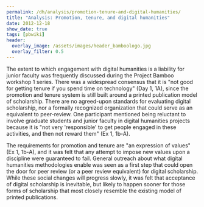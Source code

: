 ```yaml
---
permalink: /dh/analysis/promotion-tenure-and-digital-humanities/
title: "Analysis: Promotion, tenure, and digital humanities"
date: 2012-12-18
show_date: true
tags: [pbwiki]
header:
  overlay_image: /assets/images/header_bamboologo.jpg
  overlay_filter: 0.5
---
```

<p>The extent to which engagement with digital humanities is a liability for junior faculty was frequently discussed during the Project Bamboo workshop 1 series. There was a widespread consensus that it is "not good for getting tenure if you spend time on technology" (Day 1, 1A), since the promotion and tenure system is still built around a printed publication model of scholarship. There are no agreed-upon standards for evaluating digital scholarship, nor a formally recognized organization that could serve as an equivalent to peer-review. One participant mentioned being reluctant to involve graduate students and junior faculty in digital humanities projects because it is "not very 'responsible' to get people engaged in these activities, and then not reward them" (Ex 1, 1b-A).</p>
<p>The requirements for promotion and tenure are "an expression of values" (Ex 1, 1b-A), and it was felt that any attempt to impose new values upon a discipline were guaranteed to fail. General outreach about what digital humanities methodologies enable was seen as a first step that could open the door for peer review (or a peer review equivalent) for digital scholarship. While these social changes will progress slowly, it was felt that acceptance of digital scholarship is inevitable, but likely to happen sooner for those forms of scholarship that most closely resemble the existing model of printed publications.</p>
